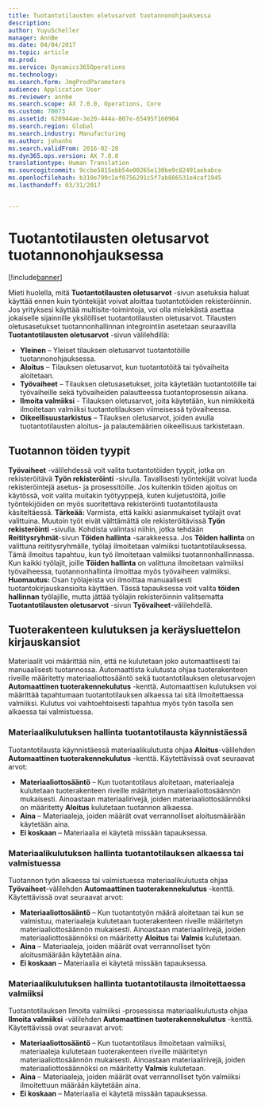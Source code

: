 ```yaml
---
title: Tuotantotilausten oletusarvot tuotannonohjauksessa
description: 
author: YuyuScheller
manager: AnnBe
ms.date: 04/04/2017
ms.topic: article
ms.prod: 
ms.service: Dynamics365Operations
ms.technology: 
ms.search.form: JmgProdParameters
audience: Application User
ms.reviewer: annbe
ms.search.scope: AX 7.0.0, Operations, Core
ms.custom: 70073
ms.assetid: 620944ae-3e20-444a-807e-65495f160904
ms.search.region: Global
ms.search.industry: Manufacturing
ms.author: johanho
ms.search.validFrom: 2016-02-28
ms.dyn365.ops.version: AX 7.0.0
translationtype: Human Translation
ms.sourcegitcommit: 9ccbe5815ebb54e00265e130be9c82491aebabce
ms.openlocfilehash: b310e799c1ef0756291c5f7ab886531e4caf1945
ms.lasthandoff: 03/31/2017


---
```


# <a name="production-order-defaults-in-manufacturing-execution"></a>Tuotantotilausten oletusarvot tuotannonohjauksessa

[!include[banner](../includes/banner.md)]




Mieti huolella, mitä **Tuotantotilausten oletusarvot** -sivun asetuksia haluat käyttää ennen kuin työntekijät voivat aloittaa tuotantotöiden rekisteröinnin. Jos yrityksesi käyttää multisite-toimintoja, voi olla mielekästä asettaa jokaiselle sijainnille yksilölliset tuotantotilausten oletusarvot. Tilausten oletusasetukset tuotannonhallinnan integrointiin asetetaan seuraavilla **Tuotantotilausten oletusarvot** -sivun välilehdillä:

-   **Yleinen** – Yleiset tilauksen oletusarvot tuotantotöille tuotannonohjauksessa.
-   **Aloitus** – Tilauksen oletusarvot, kun tuotantotöitä tai työvaiheita aloitetaan.
-   **Työvaiheet** – Tilauksen oletusasetukset, joita käytetään tuotantotöille tai työvaiheille sekä työvaiheiden palautteessa tuotantoprosessin aikana.
-   **Ilmoita valmiiksi** - Tilauksen oletusarvot, joita käytetään, kun nimikkeitä ilmoitetaan valmiiksi tuotantotilauksen viimeisessä työvaiheessa.
-   **Oikeellisuustarkistus** – Tilauksen oletusarvot, joiden avulla tuotantotilausten aloitus- ja palautemäärien oikeellisuus tarkistetaan.

## <a name="types-of-production-jobs"></a>Tuotannon töiden tyypit
**Työvaiheet** -välilehdessä voit valita tuotantotöiden tyypit, jotka on rekisteröitävä **Työn rekisteröinti** -sivulla. Tavallisesti työntekijät voivat luoda rekisteröintejä asetus- ja prosessitöille. Jos kuitenkin töiden ajoitus on käytössä, voit valita muitakin työtyyppejä, kuten kuljetustöitä, joille työntekijöiden on myös suoritettava rekisteröinti tuotantotilausta käsiteltäessä. **Tärkeää:** Varmista, että kaikki asianmukaiset työlajit ovat valittuina. Muutoin työt eivät välttämättä ole rekisteröitävissä **Työn rekisteröinti** -sivulla. Kohdista valintasi niihin, jotka tehdään **Reititysryhmät**-sivun **Töiden hallinta** -sarakkeessa. Jos **Töiden hallinta** on valittuna reititysryhmälle, työlaji ilmoitetaan valmiiksi tuotantotilauksessa. Tämä ilmoitus tapahtuu, kun työ ilmoitetaan valmiiksi tuotannonhallinnassa. Kun kaikki työlajit, joille **Töiden hallinta** on valittuna ilmoitetaan valmiiksi työvaiheessa, tuotannonhallinta ilmoittaa myös työvaiheen valmiiksi. **Huomautus:** Osan työlajeista voi ilmoittaa manuaalisesti tuotantokirjauskansioita käyttäen. Tässä tapauksessa voit valita **töiden hallinnan** työlajille, mutta jättää työlajin rekisteröinnin valitsematta **Tuotantotilausten oletusarvot** -sivun **Työvaiheet**-välilehdellä.

## <a name="bom-consumption-and-picking-list-journals"></a>Tuoterakenteen kulutuksen ja keräysluettelon kirjauskansiot
Materiaalit voi määrittää niin, että ne kulutetaan joko automaattisesti tai manuaalisesti tuotannossa. Automaattista kulutusta ohjaa tuoterakenteen riveille määritetty materiaaliottosääntö sekä tuotantotilauksen oletusarvojen **Automaattinen tuoterakennekulutus** -kenttä. Automaattisen kulutuksen voi määrittää tapahtumaan tuotantotilauksen alkaessa tai sitä ilmoitettaessa valmiiksi. Kulutus voi vaihtoehtoisesti tapahtua myös työn tasolla sen alkaessa tai valmistuessa.

### <a name="controlling-material-consumption-when-a-production-order-is-started"></a>Materiaalikulutuksen hallinta tuotantotilausta käynnistäessä

Tuotantotilausta käynnistäessä materiaalikulutusta ohjaa **Aloitus**-välilehden **Automaattinen tuoterakennekulutus** -kenttä. Käytettävissä ovat seuraavat arvot:

-   **Materiaaliottosääntö** – Kun tuotantotilaus aloitetaan, materiaaleja kulutetaan tuoterakenteen riveille määritetyn materiaaliottosäännön mukaisesti. Ainoastaan materiaalirivejä, joiden materiaaliottosäännöksi on määritetty **Aloitus** kulutetaan tuotannon alkaessa.
-   **Aina** – Materiaaleja, joiden määrät ovat verrannolliset aloitusmäärään käytetään aina.
-   **Ei koskaan** – Materiaalia ei käytetä missään tapauksessa.

### <a name="controlling-material-consumption-when-a-production-job-is-started-or-completed"></a>Materiaalikulutuksen hallinta tuotantotilauksen alkaessa tai valmistuessa

Tuotannon työn alkaessa tai valmistuessa materiaalikulutusta ohjaa **Työvaiheet**-välilehden **Automaattinen tuoterakennekulutus** -kenttä. Käytettävissä ovat seuraavat arvot:

-   **Materiaaliottosääntö** – Kun tuotantotyön määrä aloitetaan tai kun se valmistuu, materiaaleja kulutetaan tuoterakenteen riveille määritetyn materiaaliottosäännön mukaisesti. Ainoastaan materiaalirivejä, joiden materiaaliottosäännöksi on määritetty **Aloitus** tai **Valmis** kulutetaan.
-   **Aina** – Materiaaleja, joiden määrät ovat verrannolliset työn aloitusmäärään käytetään aina.
-   **Ei koskaan** – Materiaalia ei käytetä missään tapauksessa.

### <a name="controlling-material-consumption-when-a-production-order-is-reported-as-finished"></a>Materiaalikulutuksen hallinta tuotantotilausta ilmoitettaessa valmiiksi

Tuotantotilauksen Ilmoita valmiiksi -prosessissa materiaalikulutusta ohjaa **Ilmoita valmiiksi** -välilehden **Automaattinen tuoterakennekulutus** -kenttä. Käytettävissä ovat seuraavat arvot:

-   **Materiaaliottosääntö** – Kun tuotantotilaus ilmoitetaan valmiiksi, materiaaleja kulutetaan tuoterakenteen riveille määritetyn materiaaliottosäännön mukaisesti. Ainoastaan materiaalirivejä, joiden materiaaliottosäännöksi on määritetty **Valmis** kulutetaan.
-   **Aina** – Materiaaleja, joiden määrät ovat verrannolliset työn valmiiksi ilmoitettuun määrään käytetään aina.
-   **Ei koskaan** – Materiaalia ei käytetä missään tapauksessa.





